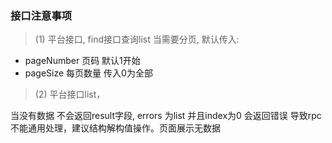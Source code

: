 ### 接口注意事项

> (1) 平台接口, find接口查询list
当需要分页, 默认传入:
 *   pageNumber 页码 默认1开始
 *   pageSize 每页数量 传入0为全部
 
> (2) 平台接口list，

  当没有数据 不会返回result字段, errors 为list 并且index为0 会返回错误
  导致rpc不能通用处理，建议结构解构值操作。页面展示无数据
  
